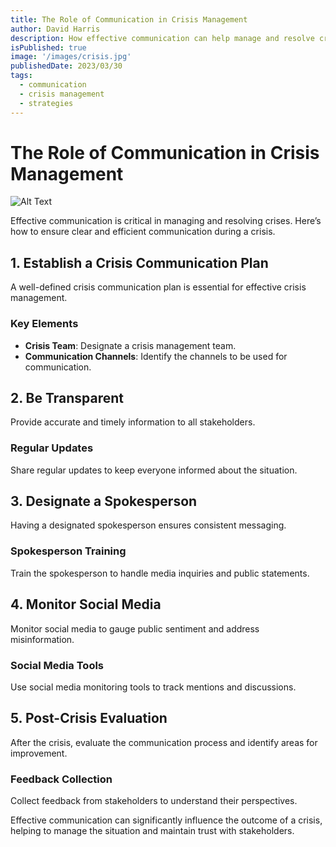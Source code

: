 ```yaml
---
title: The Role of Communication in Crisis Management
author: David Harris
description: How effective communication can help manage and resolve crises.
isPublished: true
image: '/images/crisis.jpg'
publishedDate: 2023/03/30
tags:
  - communication
  - crisis management
  - strategies
---
```


# The Role of Communication in Crisis Management

![Alt Text](/images/crisis.jpg)

Effective communication is critical in managing and resolving crises. Here’s how to ensure clear and efficient communication during a crisis.

## 1. Establish a Crisis Communication Plan

A well-defined crisis communication plan is essential for effective crisis management.

### Key Elements

- **Crisis Team**: Designate a crisis management team.
- **Communication Channels**: Identify the channels to be used for communication.

## 2. Be Transparent

Provide accurate and timely information to all stakeholders.

### Regular Updates

Share regular updates to keep everyone informed about the situation.

## 3. Designate a Spokesperson

Having a designated spokesperson ensures consistent messaging.

### Spokesperson Training

Train the spokesperson to handle media inquiries and public statements.

## 4. Monitor Social Media

Monitor social media to gauge public sentiment and address misinformation.

### Social Media Tools

Use social media monitoring tools to track mentions and discussions.

## 5. Post-Crisis Evaluation

After the crisis, evaluate the communication process and identify areas for improvement.

### Feedback Collection

Collect feedback from stakeholders to understand their perspectives.

Effective communication can significantly influence the outcome of a crisis, helping to manage the situation and maintain trust with stakeholders.
